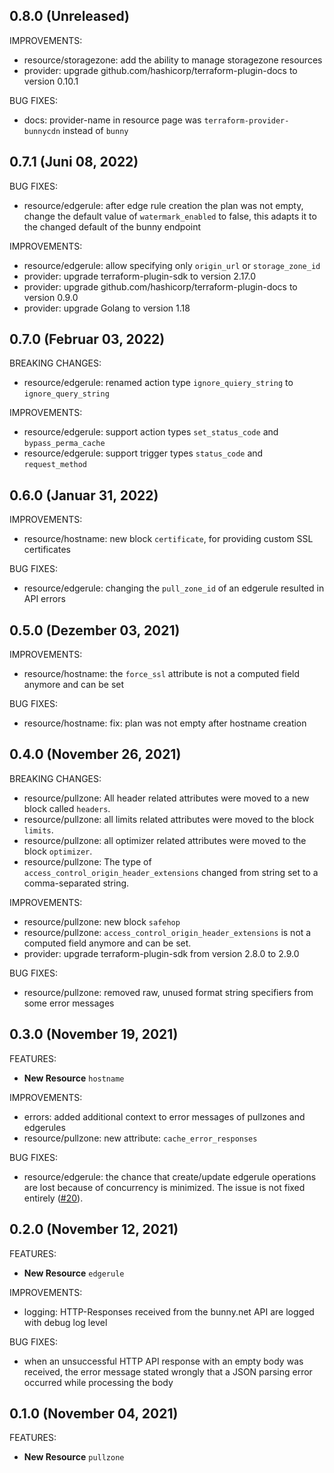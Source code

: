 ## 0.8.0 (Unreleased)

IMPROVEMENTS:

* resource/storagezone: add the ability to manage storagezone resources
* provider: upgrade github.com/hashicorp/terraform-plugin-docs to version 0.10.1

BUG FIXES:

* docs: provider-name in resource page was `terraform-provider-bunnycdn`
        instead of `bunny`

## 0.7.1 (Juni 08, 2022)

BUG FIXES:

* resource/edgerule: after edge rule creation the plan was not empty, change the
                     default value of `watermark_enabled` to false, this adapts
                     it to the changed default of the bunny endpoint

IMPROVEMENTS:

* resource/edgerule: allow specifying only `origin_url` or `storage_zone_id`
* provider: upgrade terraform-plugin-sdk to version 2.17.0
* provider: upgrade github.com/hashicorp/terraform-plugin-docs to version 0.9.0
* provider: upgrade Golang to version 1.18

## 0.7.0 (Februar 03, 2022)

BREAKING CHANGES:

* resource/edgerule: renamed action type `ignore_quiery_string` to
                     `ignore_query_string`

IMPROVEMENTS:

* resource/edgerule: support action types `set_status_code` and
                     `bypass_perma_cache`
* resource/edgerule: support trigger types `status_code` and
                     `request_method`

## 0.6.0 (Januar 31, 2022)

IMPROVEMENTS:

* resource/hostname: new block `certificate`, for providing custom SSL
                     certificates

BUG FIXES:

* resource/edgerule: changing the `pull_zone_id` of an edgerule resulted in
                     API errors

## 0.5.0 (Dezember 03, 2021)

IMPROVEMENTS:

* resource/hostname: the `force_ssl` attribute is not a computed field anymore
                     and can be set

BUG FIXES:

* resource/hostname: fix: plan was not empty after hostname creation

## 0.4.0 (November 26, 2021)

BREAKING CHANGES:

* resource/pullzone: All header related attributes were moved to a new block
  called `headers`.
* resource/pullzone: all limits related attributes were moved to the block
  `limits`.
* resource/pullzone: all optimizer related attributes were moved to the block
  `optimizer`.
* resource/pullzone: The type of `access_control_origin_header_extensions`
  changed from string set to a comma-separated string.

IMPROVEMENTS:

* resource/pullzone: new block `safehop`
* resource/pullzone: `access_control_origin_header_extensions` is not a computed
                     field anymore and can be set.
* provider: upgrade terraform-plugin-sdk from version 2.8.0 to 2.9.0

BUG FIXES:

* resource/pullzone: removed raw, unused format string specifiers from some
                     error messages

## 0.3.0 (November 19, 2021)

FEATURES:

* **New Resource** `hostname`


IMPROVEMENTS:

* errors: added additional context to error messages of pullzones and edgerules
* resource/pullzone: new attribute: `cache_error_responses`

BUG FIXES:

* resource/edgerule: the chance that create/update edgerule operations are lost
                     because of concurrency is minimized. The issue is not fixed
                     entirely
                     ([#20](https://github.com/simplesurance/terraform-provider-bunny/issues/20)).

## 0.2.0 (November 12, 2021)

FEATURES:

* **New Resource** `edgerule`

IMPROVEMENTS:

* logging: HTTP-Responses received from the bunny.net API are logged with debug
           log level

BUG FIXES:

* when an unsuccessful HTTP API response with an empty body was received, the
  error message stated wrongly that a JSON parsing error occurred while
  processing the body

## 0.1.0 (November 04, 2021)

FEATURES:

* **New Resource** `pullzone`
